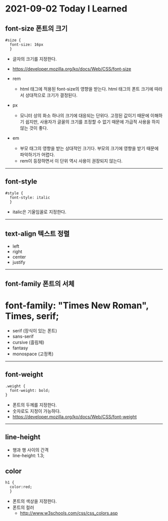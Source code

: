 # 2021-09-02 Today I Learned

## font-size 폰트의 크기
~~~
#size {
  font-size: 16px
  }
~~~
* 글자의 크기를 지정한다.
* https://developer.mozilla.org/ko/docs/Web/CSS/font-size
* rem   
  - html 태그에 적용된 font-size의 영향을 받는다. html 태그의 폰트 크기에 따라서 상대적으로 크기가 결정된다.

* px   
  - 모니터 상의 화소 하나의 크기에 대응되는 단위다. 고정된 값이기 때문에 이해하기 쉽지만, 사용자가 글꼴의 크기를 조정할 수 없기 때문에 가급적 사용을 하지 않는 것이 좋다. 

* em   
  - 부모 태그의 영향을 받는 상대적인 크기다. 부모의 크기에 영향을 받기 때문에 파악하기가 어렵다.   
  - rem이 등장하면서 이 단위 역시 사용이 권장되지 않는다.

*** 

## font-style
~~~
#style {
  font-style: italic
  }
~~~
* italic은 기울임꼴로 지정한다.
***

## text-align 텍스트 정렬
* left
* right
* center
* justify

*** 

## font-family 폰트의 서체
# font-family: "Times New Roman", Times, serif;

* serif (장식이 있는 폰트)
* sans-serif
* cursive (흘림체)
* fantasy
* monospace (고정폭)

*** 

## font-weight
~~~
.weight {
  font-weight: bold;
}
~~~
* 폰트의 두께를 지정한다.
* 숫자로도 지정이 가능하다.
* https://developer.mozilla.org/ko/docs/Web/CSS/font-weight
***

## line-height 
* 행과 행 사이의 간격
* line-height: 1.3;

## color
~~~
h1 {
  color:red;
  }
~~~
* 폰트의 색상을 지정한다.
* 폰트의 컬러
  - http://www.w3schools.com/css/css_colors.asp
